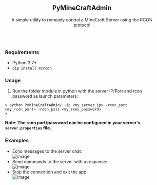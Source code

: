 <h2 align="center"> PyMineCraftAdmin </h2>
<p align="center">A simple utility to remotely control a MineCraft Server using the RCON protocol</p>
<br>
<br>

### Requirements
- Python 3.7+
- <code>pip install mcrcon</code>

### Usage
1) Run the folder module in python with the server IP/Port and rcon password as launch parameters:
```
> python PyMineCraftAdmin/ -ip <my_server_ip> -rcon_port <my_rcon_port> -rcon_pass <my_rcon_password>
> 
```
<b>Note: The rcon port/password can be configured in your server's `server.properties` file.</b>

### Examples
- Echo messages to the server chat:<br>
  ![image](https://user-images.githubusercontent.com/20238115/107843702-40d52100-6d9b-11eb-8518-0cb3d1be8f6d.png)
- Send commands to the server with a response:<br>
  ![image](https://user-images.githubusercontent.com/20238115/107843707-4af71f80-6d9b-11eb-8bf3-e7acd478323b.png)
- Stop the connection and exit the app:<br>
  ![image](https://user-images.githubusercontent.com/20238115/107843709-4df21000-6d9b-11eb-9075-1319b273b496.png)

